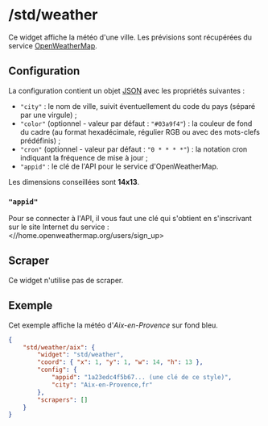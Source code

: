 # /std/weather

Ce widget affiche la météo d'une ville. Les prévisions sont récupérées du
service [OpenWeatherMap](//openweathermap.org/).

## Configuration

La configuration contient un objet
[JSON](http://www.json.org "JavaScript Object Notation") avec les propriétés
suivantes :

- `"city"` : le nom de ville, suivit éventuellement du code du pays (séparé par
  une virgule) ;
- `"color"` (optionnel - valeur par défaut : `"#03a9f4"`) : la couleur de fond
  du cadre (au format hexadécimale, régulier RGB ou avec des mots-clefs
  prédéfinis) ;
- `"cron"` (optionnel - valeur par défaut : `"0 * * * *"`) : la notation cron
  indiquant la fréquence de mise à jour ;
- `"appid"` : le clé de l'API pour le service d'OpenWeatherMap.

Les dimensions conseillées sont **14x13**.

### `"appid"`

Pour se connecter à l'API, il vous faut une clé qui s'obtient en s'inscrivant
sur le site Internet du service : <//home.openweathermap.org/users/sign_up>

## Scraper

Ce widget n'utilise pas de scraper.

## Exemple

Cet exemple affiche la météo d'*Aix-en-Provence* sur fond bleu.

```JSON
{
    "std/weather/aix": {
        "widget": "std/weather",
        "coord": { "x": 1, "y": 1, "w": 14, "h": 13 },
        "config": {
            "appid": "1a23edc4f5b67... (une clé de ce style)",
            "city": "Aix-en-Provence,fr"
        },
        "scrapers": []
    }
}
```
